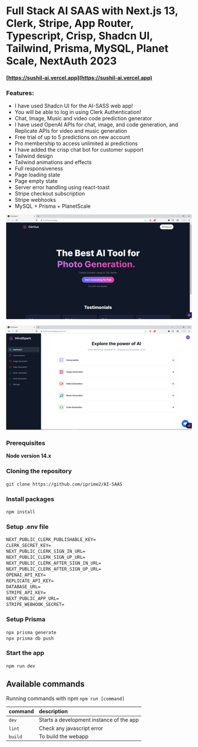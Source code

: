 # Full Stack AI SAAS with Next.js 13, Clerk, Stripe, App Router, Typescript, Crisp, Shadcn UI, Tailwind, Prisma, MySQL, Planet Scale, NextAuth 2023

#### [https://sushil-ai.vercel.app](https://sushil-ai.vercel.app)

### Features:

- I have used Shadcn UI for the AI-SASS web app!
- You will be able to log in using Clerk Authentication!
- Chat, Image, Music and video code prediction generator
- I have used OpenAI APIs for chat, image, and code generation, and Replicate APIs for video and music generation
- Free trial of up to 5 predictions on new account
- Pro membership to access unlimited ai predictions
- I have added the crisp chat bot for customer support
- Tailwind design
- Tailwind animations and effects
- Full responsiveness
- Page loading state
- Page empty state
- Server error handling using react-toast
- Stripe checkout subscription
- Stripe webhooks
- MySQL + Prisma + PlanetScale

![Screenshot](demo.png)

![Screenshot](demo1.png)

### Prerequisites

**Node version 14.x**

### Cloning the repository

```shell
git clone https://github.com/iprime2/AI-SAAS
```

### Install packages

```shell
npm install
```

### Setup .env file

```
NEXT_PUBLIC_CLERK_PUBLISHABLE_KEY=
CLERK_SECRET_KEY=
NEXT_PUBLIC_CLERK_SIGN_IN_URL=
NEXT_PUBLIC_CLERK_SIGN_UP_URL=
NEXT_PUBLIC_CLERK_AFTER_SIGN_IN_URL=
NEXT_PUBLIC_CLERK_AFTER_SIGN_UP_URL=
OPENAI_API_KEY=
REPLICATE_API_KEY=
DATABASE_URL=
STRIPE_API_KEY=
NEXT_PUBLIC_APP_URL=
STRIPE_WEBHOOK_SECRET=
```
 
### Setup Prisma

```shell
npx prisma generate
npx prisma db push
```

### Start the app

```shell
npm run dev
```

## Available commands

Running commands with npm `npm run [command]`

| command         | description                              |
| :-------------- | :--------------------------------------- |
| `dev`           | Starts a development instance of the app |
| `lint`          | Check any javascript error               |
| `build`         | To build the webapp                      |

